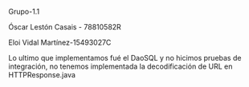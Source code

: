 Grupo-1.1

Óscar Lestón Casais - 78810582R

Eloi Vidal Martínez-15493027C


Lo ultimo que implementamos fué el DaoSQL y no hicimos pruebas de integración, no tenemos implementada la decodificación de URL en HTTPResponse.java
